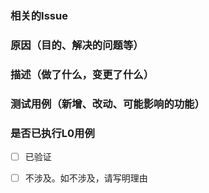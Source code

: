 ### 相关的Issue


### 原因（目的、解决的问题等）


### 描述（做了什么，变更了什么）


### 测试用例（新增、改动、可能影响的功能）


### 是否已执行L0用例
- [ ] 已验证
- [ ] 不涉及。如不涉及，请写明理由


